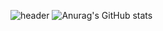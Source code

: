 ![header](https://capsule-render.vercel.app/api?type=waving&color=timeGradient&height=200&section=header&text=Hello!&fontSize=50&animation=twinkling)
![Anurag's GitHub stats](https://github-readme-stats.vercel.app/api?username=2yong-k&show_icons=true&theme=highcontrast)
